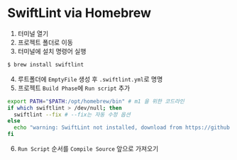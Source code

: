 # SwiftLint via Homebrew

1. 터미널 열기
2. 프로젝트 폴더로 이동
3. 터미널에 설치 명령어 실행
```bash
$ brew install swiftlint
```
4. 루트폴더에 `EmptyFile` 생성 후 `.swiftlint.yml`로 명명
5. 프로젝트 `Build Phase`에 `Run script` 추가
```sh
export PATH="$PATH:/opt/homebrew/bin" # m1 을 위한 코드라인
if which swiftlint > /dev/null; then
  swiftlint --fix # --fix는 자동 수정 옵션
else
  echo "warning: SwiftLint not installed, download from https://github.com/realm/SwiftLint"
fi
```
6. `Run Script` 순서를 `Compile Source` 앞으로 가져오기
